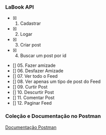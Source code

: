 ### LaBook API

- [x] 01. Cadastrar
- [x] 02. Logar
- [x] 03. Criar post
- [x] 04. Buscar um post por id
- [] 05. Fazer amizade
- [] 06. Desfazer Amizade
- [] 07. Ver todo o Feed
- [] 08. Ver apenas um tipo de post do Feed
- [] 09. Curtir Post
- [] 10. Descurtir Post
- [] 11. Comentar Post
- [] 12. Paginar Feed

### Coleção e Documentação no Postman
[Documentação Postman](https://documenter.getpostman.com/view/16227218/UUxtEqCY)
